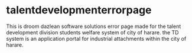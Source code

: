 # talentdevelopmenterrorpage
This is droom dazlean software solutions error page made for the talent development division students welfare system of city of harare. the TD system is an application portal for industrial attachments within the city of harare.
